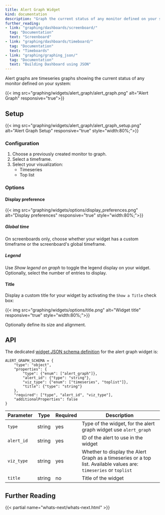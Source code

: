 ```yaml
---
title: Alert Graph Widget
kind: documentation
description: "Graph the current status of any monitor defined on your system."
further_reading:
- link: "graphing/dashboards/screenboard/"
  tag: "Documentation"
  text: "Screenboard"
- link: "graphing/dashboards/timeboard/"
  tag: "Documentation"
  text: "Timeboards"
- link: "graphing/graphing_json/"
  tag: "Documentation"
  text: "Building Dashboard using JSON"
---
```


Alert graphs are timeseries graphs showing the current status of any monitor defined on your system:

{{< img src="graphing/widgets/alert_graph/alert_graph.png" alt="Alert Graph" responsive="true">}}

## Setup

{{< img src="graphing/widgets/alert_graph/alert_graph_setup.png" alt="Alert Graph Setup" responsive="true" style="width:80%;">}}

### Configuration

1. Choose a previously created monitor to graph.
2. Select a timeframe.
3. Select your visualization:
    * Timeseries
    * Top list

### Options

#### Display preference

{{< img src="graphing/widgets/options/display_preferences.png" alt="Display preferences" responsive="true" style="width:80%;">}}

##### Global time

On screenboards only, choose whether your widget has a custom timeframe or the screenboard's global timeframe.

##### Legend

Use *Show legend on graph* to toggle the legend display on your widget. Optionally, select the number of entries to display.

#### Title

Display a custom title for your widget by activating the `Show a Title` check box:

{{< img src="graphing/widgets/options/title.png" alt="Widget title" responsive="true" style="width:80%;">}}

Optionally define its size and alignment.

## API

The dedicated [widget JSON schema definition][1] for the alert graph widget is:

```
ALERT_GRAPH_SCHEMA = {
    "type": "object",
    "properties": {
        "type": {"enum": ["alert_graph"]},
        "alert_id": {"type": "string"},
        "viz_type": {"enum": ["timeseries", "toplist"]},
        "title": {"type": "string"}
    },
    "required": ["type", "alert_id", "viz_type"],
    "additionalProperties": false
}
```

| Parameter  | Type   | Required | Description                                                                                                       |
|------------|--------|----------|-------------------------------------------------------------------------------------------------------------------|
| `type`     | string | yes      | Type of the widget, for the alert graph widget use `alert_graph`                                                  |
| `alert_id` | string | yes      | ID of the alert to use in the widget                                                                              |
| `viz_type` | string | yes      | Whether to display the Alert Graph as a timeseries or a top list. Available values are: `timeseries` or `toplist` |
| `title`    | string | no       | Title of the widget                                                                                               |

## Further Reading

{{< partial name="whats-next/whats-next.html" >}}

[1]: /graphing/graphing_json/widget_json
